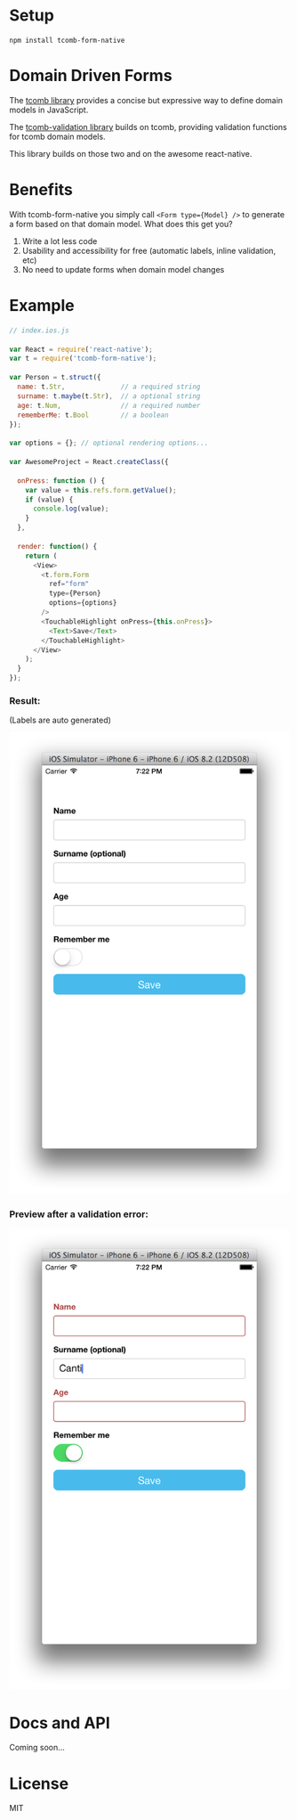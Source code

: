 # Setup

```
npm install tcomb-form-native
```

# Domain Driven Forms

The [tcomb library](https://github.com/gcanti/tcomb) provides a concise but expressive way to define domain models in JavaScript.

The [tcomb-validation library](https://github.com/gcanti/tcomb-validation) builds on tcomb, providing validation functions for tcomb domain models.

This library builds on those two and on the awesome react-native.

# Benefits

With tcomb-form-native you simply call `<Form type={Model} />` to generate a form based on that domain model. What does this get you?

1. Write a lot less code
2. Usability and accessibility for free (automatic labels, inline validation, etc)
3. No need to update forms when domain model changes


# Example

```js
// index.ios.js

var React = require('react-native');
var t = require('tcomb-form-native');

var Person = t.struct({
  name: t.Str,              // a required string
  surname: t.maybe(t.Str),  // a optional string
  age: t.Num,               // a required number
  rememberMe: t.Bool        // a boolean
});

var options = {}; // optional rendering options...

var AwesomeProject = React.createClass({

  onPress: function () {
    var value = this.refs.form.getValue();
    if (value) {
      console.log(value);
    }
  },

  render: function() {
    return (
      <View>
        <t.form.Form
          ref="form"
          type={Person}
          options={options}
        />
        <TouchableHighlight onPress={this.onPress}>
          <Text>Save</Text>
        </TouchableHighlight>
      </View>
    );
  }
});
```

### Result:

(Labels are auto generated)

![Result](docs/images/result.png)

### Preview after a validation error:

![Result after a validation error](docs/images/errorResult.png)

# Docs and API

Coming soon...

# License

MIT
